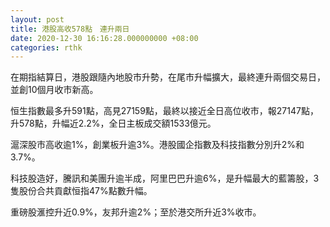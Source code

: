 ```yaml
---
layout: post
title: 港股高收578點　連升兩日
date: 2020-12-30 16:16:28.000000000 +08:00
categories: rthk
---
```


在期指結算日，港股跟隨內地股市升勢，在尾市升幅擴大，最終連升兩個交易日，並創10個月收市新高。

恒生指數最多升591點，高見27159點，最終以接近全日高位收市，報27147點，升578點，升幅近2.2%，全日主板成交額1533億元。

滬深股市高收逾1%，創業板升逾3%。港股國企指數及科技指數分別升2%和3.7%。

科技股造好，騰訊和美團升逾半成，阿里巴巴升逾6%，是升幅最大的藍籌股，3隻股份合共貢獻恒指47%點數升幅。

重磅股滙控升近0.9%，友邦升逾2%；至於港交所升近3%收市。
